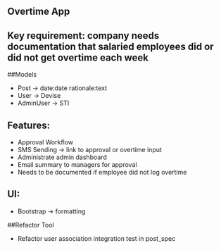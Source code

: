 ## Overtime App


## Key requirement: company needs documentation that salaried employees did or did not get overtime each week


##Models
- Post -> date:date rationale:text
- User -> Devise
- AdminUser -> STI

## Features:
- Approval Workflow
- SMS Sending -> link to approval or overtime input
- Administrate admin dashboard
- Email summary to managers for approval
- Needs to be documented if employee did not log overtime

## UI:
- Bootstrap -> formatting

##Refactor Tool
- Refactor user association integration test in post_spec



